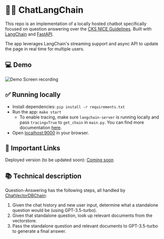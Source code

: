 # 🦜️🔗 ChatLangChain

This repo is an implementation of a locally hosted chatbot specifically focused on question answering over the [CKS NICE Guidelines](https://cks.nice.org.uk).
Built with [LangChain](https://github.com/hwchase17/langchain/) and [FastAPI](https://fastapi.tiangolo.com/).

The app leverages LangChain's streaming support and async API to update the page in real time for multiple users.

## 💻 Demo

![Demo Screen recording](.assets/images/Chat_Your_Data.gif)

## ✅ Running locally
- Install dependencies: `pip install -r requirements.txt`
- Run the app: `make start`
   - To enable tracing, make sure `langchain-server` is running locally and pass `tracing=True` to `get_chain` in `main.py`. You can find more documentation [here](https://langchain.readthedocs.io/en/latest/tracing.html).
- Open [localhost:9000](http://localhost:9000) in your browser.

## 🚀 Important Links

Deployed version (to be updated soon): [Coming soon](https://example.com)

## 📚 Technical description

Question-Answering has the following steps, all handled by [ChatVectorDBChain](https://langchain.readthedocs.io/en/latest/modules/indexes/chain_examples/chat_vector_db.html):

1. Given the chat history and new user input, determine what a standalone question would be (using GPT-3.5-turbo).
2. Given that standalone question, look up relevant documents from the vectorstore.
3. Pass the standalone question and relevant documents to GPT-3.5-turbo to generate a final answer.
